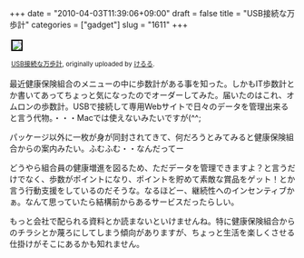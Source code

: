 +++
date = "2010-04-03T11:39:06+09:00"
draft = false
title = "USB接続な万歩計"
categories = ["gadget"]
slug = "1611"
+++

<div style="text-align: left; padding: 3px;"><a title="photo sharing" href="http://www.flickr.com/photos/keruru/4485749414/"><img src="http://farm5.static.flickr.com/4034/4485749414_18dc8d0a66.jpg" style="border: solid 2px #000000;" /></a>

<span style="font-size: 0.8em; margin-top: 0px;"><a href="http://www.flickr.com/photos/keruru/4485749414/">USB接続な万歩計</a>, originally uploaded by <a href="http://www.flickr.com/people/keruru/">けるる</a>.</span>

</div>
最近健康保険組合のメニューの中に歩数計がある事を知った。しかもIT歩数計とか書いてあってちょっと気になったのでオーダーしてみた。届いたのはこれ、オムロンの歩数計。USBで接続して専用Webサイトで日々のデータを管理出来ると言う代物。・・・Macでは使えないみたいですが(^^;

パッケージ以外に一枚が身が同封されてきて、何だろうとみてみると健康保険組合からの案内みたい。ふむふむ・・なんだってー

どうやら組合員の健康増進を図るため、ただデータを管理できますよ？と言うだけでなく、歩数がポイントになり、ポイントを貯めて素敵な賞品をゲット！とか言う行動支援をしているのだそうな。なるほどー、継続性へのインセンティブかぁ。なんて思っていたら結構前からあるサービスだったらしい。

もっと会社で配られる資料とか読まないといけませんね。特に健康保険組合からのチラシとか蔑ろにしてしまう傾向がありますが、ちょっと生活を楽しくさせる仕掛けがそこにあるかも知れません。
